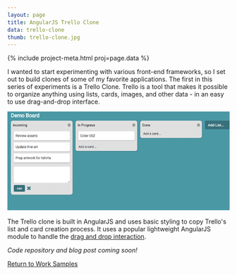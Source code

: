 ```yaml
---
layout: page
title: AngularJS Trello Clone
data: trello-clone
thumb: trello-clone.jpg
---
```


{% include project-meta.html proj=page.data %}

I wanted to start experimenting with various front-end frameworks, so I set out to build clones of some of my favorite applications. The first in this series of experiments is a Trello Clone. Trello is a tool that makes it possible to organize anything using lists, cards, images, and other data - in an easy to use drag-and-drop interface.

![List- and card-based interface.](/images/work/trel/trello-clone.gif)


The Trello clone is built in AngularJS and uses basic styling to copy Trello's list and card creation process. It uses a popular lightweight AngularJS module to handle the [drag and drop interaction](http://marceljuenemann.github.io/angular-drag-and-drop-lists).

*Code repository and blog post coming soon!*

[Return to Work Samples](/work/index.html)

